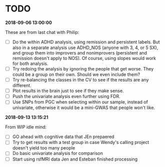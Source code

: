 # TODO

**2018-09-06 13:00:00**

These are from last chat with Philip:

- [ ] Do the within ADHD analysis, using remission and persistent labels. But also in a separate analysis use ADHD_NOS (anyone with 3, 4, or 5 SX), and group them into improvers and nonimprovers (persistent and remission doesn't apply to NOS). Of course, using slopes would work for both analysis.
- [ ] Try redoing the analysis by ignoring the people that get worse. They could be a group on their own. Should we even include them?
- [ ] Try re-balancing the classes in the CV to see if the results are any different.
- [ ] Plot results in the brain just to see if they make sense.
- [ ] Push the univariate analysis even further using FDR.
- [ ] Use SNPs from PGC when selecting within our sample, instead of univariate, otherwise it would be a mini-GWAS that people won't like.

**2018-09-13 13:15:21**

From WIP idle mind:

- [ ] GO ahead with cognitive data that JEn prepaered
- [ ] Try to get results with a test group in case Wendy's calling project
  doesn't yield too many people 
- [ ] Do basic univariate analysis for comparison
- [ ] Start using rsfMRI data Jen and Esteban finished processing